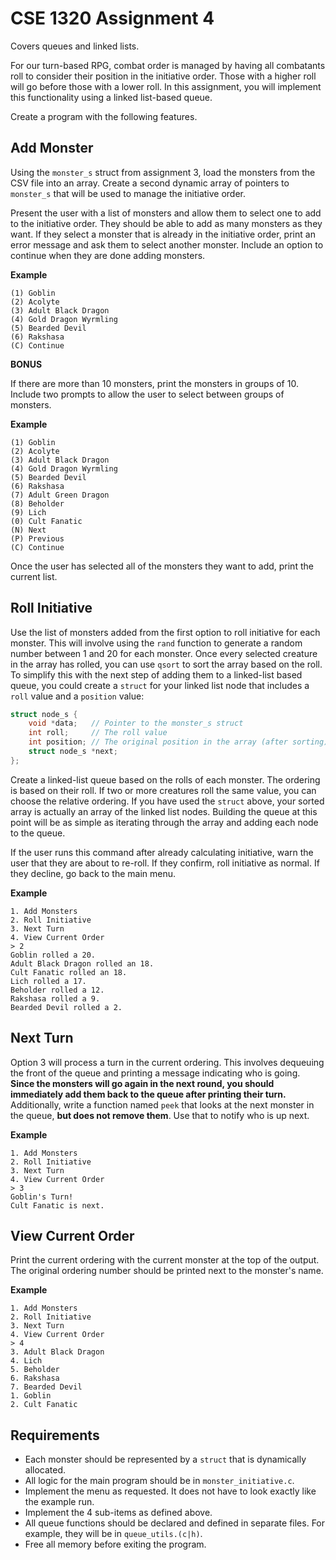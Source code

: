 # CSE 1320 Assignment 4
Covers queues and linked lists.

For our turn-based RPG, combat order is managed by having all combatants roll to consider their position in the initiative order. Those with a higher roll will go before those with a lower roll. In this assignment, you will implement this functionality using a linked list-based queue.

Create a program with the following features.

## Add Monster

Using the `monster_s` struct from assignment 3, load the monsters from the CSV file into an array. Create a second dynamic array of pointers to `monster_s` that will be used to manage the initiative order.

Present the user with a list of monsters and allow them to select one to add to the initiative order. They should be able to add as many monsters as they want. If they select a monster that is already in the initiative order, print an error message and ask them to select another monster. Include an option to continue when they are done adding monsters.

**Example**
```
(1) Goblin
(2) Acolyte
(3) Adult Black Dragon
(4) Gold Dragon Wyrmling
(5) Bearded Devil
(6) Rakshasa
(C) Continue
```

**BONUS**

If there are more than 10 monsters, print the monsters in groups of 10. Include two prompts to allow the user to select between groups of monsters.

**Example**
```
(1) Goblin
(2) Acolyte
(3) Adult Black Dragon
(4) Gold Dragon Wyrmling
(5) Bearded Devil
(6) Rakshasa
(7) Adult Green Dragon
(8) Beholder
(9) Lich
(0) Cult Fanatic
(N) Next
(P) Previous
(C) Continue
```

Once the user has selected all of the monsters they want to add, print the current list.

## Roll Initiative

Use the list of monsters added from the first option to roll initiative for each monster. This will involve using the `rand` function to generate a random number between 1 and 20 for each monster. Once every selected creature in the array has rolled, you can use `qsort` to sort the array based on the roll. To simplify this with the next step of adding them to a linked-list based queue, you could create a `struct` for your linked list node that includes a `roll` value and a `position` value:

```c
struct node_s {
    void *data;   // Pointer to the monster_s struct
    int roll;     // The roll value
    int position; // The original position in the array (after sorting)
    struct node_s *next;
};
```

Create a linked-list queue based on the rolls of each monster. The ordering is based on their roll. If two or more creatures roll the same value, you can choose the relative ordering. If you have used the `struct` above, your sorted array is actually an array of the linked list nodes. Building the queue at this point will be as simple as iterating through the array and adding each node to the queue.

If the user runs this command after already calculating initiative, warn the user that they are about to re-roll. If they confirm, roll initiative as normal. If they decline, go back to the main menu.

**Example**
```
1. Add Monsters
2. Roll Initiative
3. Next Turn
4. View Current Order
> 2
Goblin rolled a 20.
Adult Black Dragon rolled an 18.
Cult Fanatic rolled an 18.
Lich rolled a 17.
Beholder rolled a 12.
Rakshasa rolled a 9.
Bearded Devil rolled a 2.
```

## Next Turn

Option 3 will process a turn in the current ordering. This involves dequeuing the front of the queue and printing a message indicating who is going. **Since the monsters will go again in the next round, you should immediately add them back to the queue after printing their turn.** Additionally, write a function named `peek` that looks at the next monster in the queue, **but does not remove them**. Use that to notify who is up next.

**Example**
```
1. Add Monsters
2. Roll Initiative
3. Next Turn
4. View Current Order
> 3
Goblin's Turn!
Cult Fanatic is next.
```

## View Current Order

Print the current ordering with the current monster at the top of the output. The original ordering number should be printed next to the monster's name.

**Example**
```
1. Add Monsters
2. Roll Initiative
3. Next Turn
4. View Current Order
> 4
3. Adult Black Dragon
4. Lich
5. Beholder
6. Rakshasa
7. Bearded Devil
1. Goblin
2. Cult Fanatic
```

## Requirements
- Each monster should be represented by a `struct` that is dynamically allocated.
- All logic for the main program should be in `monster_initiative.c`.
- Implement the menu as requested. It does not have to look exactly like the example run.
- Implement the 4 sub-items as defined above.
- All queue functions should be declared and defined in separate files. For example, they will be in `queue_utils.(c|h)`.
- Free all memory before exiting the program.